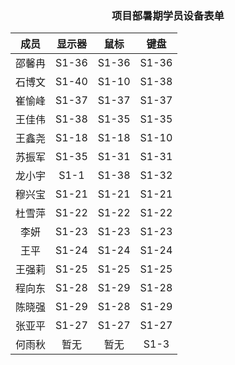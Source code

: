 ### <center> 项目部暑期学员设备表单 </center>
成员| 显示器 | 鼠标 | 键盘 |
:-: | :-: | :-: | :-: |
邵馨冉 | S1-36 | S1-36 | S1-36 |
石博文 | S1-40 | S1-10 | S1-38 |	
崔愉峰 | S1-37 | S1-37 | S1-37 |	
王佳伟 | S1-38 | S1-35 | S1-35 |
王鑫尧 | S1-18 | S1-18 | S1-10 |
苏振军 | S1-35 | S1-31 | S1-31 |
龙小宇 | S1-1 | S1-38 | S1-32 |
穆兴宝 | S1-21 | S1-21 | S1-21 |
杜雪萍 | S1-22 | S1-22 | S1-22 |
李妍   | S1-23 | S1-23 | S1-23 |
王平   | S1-24 | S1-24 | S1-24 |
王强莉 | S1-25 | S1-25 | S1-25 |
程向东 | S1-28 | S1-29 | S1-28 |
陈晓强 | S1-29 | S1-28 | S1-29 |
张亚平 | S1-27 | S1-27 | S1-27 |
何雨秋 | 暂无 | 暂无 | S1-3 |